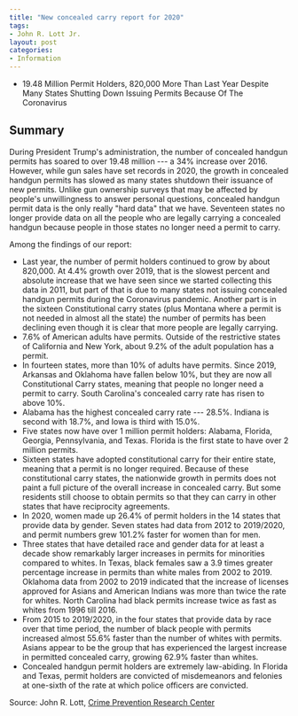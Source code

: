 ```yaml
---
title: "New concealed carry report for 2020"
tags:
- John R. Lott Jr.
layout: post
categories:
- Information
---
```


- 19.48 Million Permit Holders, 820,000 More Than Last Year Despite Many States Shutting Down Issuing Permits Because Of The Coronavirus

## Summary

During President Trump's administration, the number of concealed handgun permits has soared to over 19.48 million --- a 34% increase over 2016. However, while gun sales have set records in 2020, the growth in concealed handgun permits has slowed as many states shutdown their issuance of new permits. Unlike gun ownership surveys that may be affected by people's unwillingness to answer personal questions, concealed handgun permit data is the only really "hard data" that we have. Seventeen states no longer provide data on all the people who are legally carrying a concealed handgun because people in those states no longer need a permit to carry.

Among the findings of our report:

- Last year, the number of permit holders continued to grow by about 820,000. At 4.4% growth over 2019, that is the slowest percent and absolute increase that we have seen since we started collecting this data in 2011, but part of that is due to many states not issuing concealed handgun permits during the Coronavirus pandemic. Another part is in the sixteen Constitutional carry states (plus Montana where a permit is not needed in almost all the state) the number of permits has been declining even though it is clear that more people are legally carrying.
- 7.6% of American adults have permits. Outside of the restrictive states of California and New York, about 9.2% of the adult population has a permit.
- In fourteen states, more than 10% of adults have permits. Since 2019, Arkansas and Oklahoma have fallen below 10%, but they are now all Constitutional Carry states, meaning that people no longer need a permit to carry. South Carolina's concealed carry rate has risen to above 10%.
- Alabama has the highest concealed carry rate --- 28.5%. Indiana is second with 18.7%, and Iowa is third with 15.0%.
- Five states now have over 1 million permit holders: Alabama, Florida, Georgia, Pennsylvania, and Texas. Florida is the first state to have over 2 million permits.
- Sixteen states have adopted constitutional carry for their entire state, meaning that a permit is no longer required. Because of these constitutional carry states, the nationwide growth in permits does not paint a full picture of the overall increase in concealed carry. But some residents still choose to obtain permits so that they can carry in other states that have reciprocity agreements.
- In 2020, women made up 26.4% of permit holders in the 14 states that provide data by gender. Seven states had data from 2012 to 2019/2020, and permit numbers grew 101.2% faster for women than for men.
- Three states that have detailed race and gender data for at least a decade show remarkably larger increases in permits for minorities compared to whites. In Texas, black females saw a 3.9 times greater percentage increase in permits than white males from 2002 to 2019. Oklahoma data from 2002 to 2019 indicated that the increase of licenses approved for Asians and American Indians was more than twice the rate for whites. North Carolina had black permits increase twice as fast as whites from 1996 till 2016.
- From 2015 to 2019/2020, in the four states that provide data by race over that time period, the number of black people with permits increased almost 55.6% faster than the number of whites with permits. Asians appear to be the group that has experienced the largest increase in permitted concealed carry, growing 62.9% faster than whites.
- Concealed handgun permit holders are extremely law-abiding. In Florida and Texas, permit holders are convicted of misdemeanors and felonies at one-sixth of the rate at which police officers are convicted.

Source: John R. Lott, [Crime Prevention Research Center](https://crimeresearch.org/2020/10/new-concealed-carry-report-for-2020-19-48-million-permit-holders-820000-more-than-last-year-despite-many-states-shutting-down-issuing-permits-because-of-the-coronavirus/)
